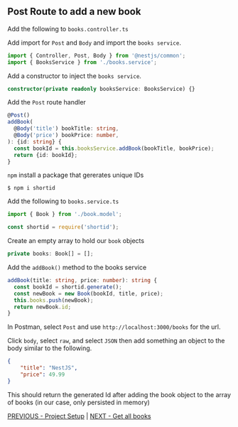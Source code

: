 ## Post Route to add a new book

Add the following to `books.controller.ts`

Add import for `Post` and `Body` and import the `books service`. 

```ts
import { Controller, Post, Body } from '@nestjs/common';
import { BooksService } from './books.service';
```

Add a constructor to inject the `books service`.

```ts
constructor(private readonly booksService: BooksService) {}
```

Add the `Post` route handler

```ts
@Post()
addBook(
  @Body('title') bookTitle: string,
  @Body('price') bookPrice: number,
): {id: string} {
  const bookId = this.booksService.addBook(bookTitle, bookPrice);
  return {id: bookId};
}
```

`npm` install a package that gererates unique IDs

`$ npm i shortid`

Add the following to `books.service.ts`

```ts
import { Book } from './book.model';

const shortid = require('shortid');
```

Create an empty array to hold our `book` objects

```ts
private books: Book[] = [];
```

Add the `addBook()` method to the books service

```ts
addBook(title: string, price: number): string {
  const bookId = shortid.generate();
  const newBook = new Book(bookId, title, price);
  this.books.push(newBook);
  return newBook.id;
}
```

In Postman, select `Post` and use `http://localhost:3000/books` for the url.

Click `body`, select `raw`, and select `JSON` then add something an object to the body similar to the following.

```json
{
	"title": "NestJS",
	"price": 49.99
}
```

This should return the generated Id after adding the book object to the array of books (in our case, only persisted in memory)


[PREVIOUS - Project Setup](https://github.com/stevewitman/nest-api/blob/master/README.md) | [NEXT - Get all books](https://github.com/stevewitman/nest-api/blob/master/README2-Get%20all%20books.md)

